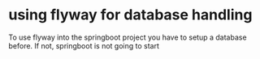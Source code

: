 # using flyway for database handling

To use flyway into the springboot project you have to setup a database before.
If not, springboot is not going to start